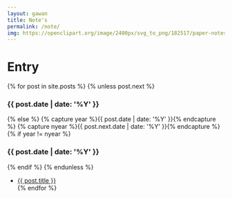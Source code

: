 ```yaml
---
layout: gawan
title: Note's
permalink: /note/
img: https://openclipart.org/image/2400px/svg_to_png/182517/paper-notes.png
---
```

<div class="home w3-animate-zoom">
	<h1 class="page-heading w3-text-indigo w3-animate-top">Entry <a class="w3-right-align rss-subscribe" href="{{ "/feed.xml" | prepend: site.baseurl }}" title="subscribe via RSS"><i class="fa fa-rss w3-text-orange w3-right-align w3-animate-fading" aria-hidden="true"></i></a></h1>
      {% for post in site.posts %}
        {% unless post.next %}
          <h3 class="w3-text-deep-purple">{{ post.date | date: '%Y' }}</h3>
        {% else %}
          {% capture year %}{{ post.date | date: '%Y' }}{% endcapture %}
          {% capture nyear %}{{ post.next.date | date: '%Y' }}{% endcapture %}
          {% if year != nyear %}
            <h3 class="w3-text-purple">{{ post.date | date: '%Y' }}</h3>
          {% endif %}
        {% endunless %}
		<ul>
        <li class="w3-text-red fa fa-angle-double-right"><a href="{{ site.baseurl }}{{ post.url }}" class="w3-text-blue"> {{ post.title }}</a></li>
      {% endfor %}
    </ul>
	
</div>